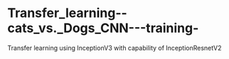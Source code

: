 # Transfer_learning--cats_vs._Dogs_CNN---training-
Transfer learning using InceptionV3 with capability of InceptionResnetV2
